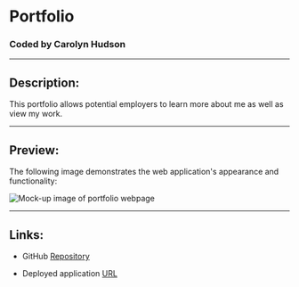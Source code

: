 # Portfolio

### Coded by Carolyn Hudson

---

## Description:
This portfolio allows potential employers to learn more about me as well as view my work.

---

## Preview:
The following image demonstrates the web application's appearance and functionality:

![Mock-up image of portfolio webpage](#)

---

## Links:

* GitHub [Repository](#)

* Deployed application [URL](#) 